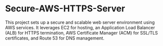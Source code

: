 # Secure-AWS-HTTPS-Server
This project sets up a secure and scalable web server environment using AWS services. It leverages EC2 for hosting, an Application Load Balancer (ALB) for HTTPS termination, AWS Certificate Manager (ACM) for SSL/TLS certificates, and Route 53 for DNS management. 






















